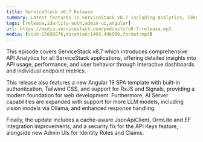 ```yaml
---
title: ServiceStack v8.7 Release
summary: Latest features in ServiceStack v8.7 including Analytics, Identity Auth Roles and Claims Admin UIs
tags: [release,identity-auth,admin-ui,angular]
url: https://media.servicestack.com/podcasts/v8-7-release.mp3
media: {size:15698876,duration:1493.496000,format:mp3}
---
```


This episode covers ServiceStack v8.7 which introduces comprehensive API Analytics for all ServiceStack applications, 
offering detailed insights into API usage, performance, and user behavior through interactive dashboards and individual endpoint metrics. 

This release also features a new Angular 19 SPA template with built-in authentication, Tailwind CSS, and support for 
RxJS and Signals, providing a modern foundation for web development. Furthermore, AI Server capabilities are expanded 
with support for more LLM models, including vision models via Ollama, and enhanced response handling. 

Finally, the update includes a cache-aware JsonApiClient, OrmLite and EF integration improvements, and a 
security fix for the API Keys feature, alongside new Admin UIs for Identity Roles and Claims.
